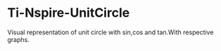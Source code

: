 # Ti-Nspire-UnitCircle
Visual representation of unit circle with sin,cos and tan.With respective graphs.
